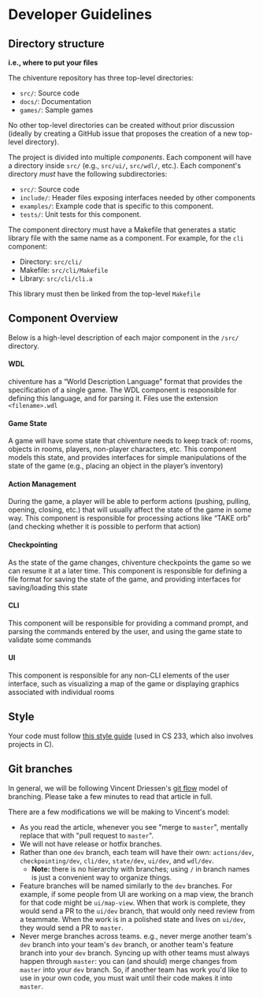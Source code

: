 # Developer Guidelines

## Directory structure

**i.e., where to put your files**

The chiventure repository has three top-level directories:

- `src/`: Source code
- `docs/`: Documentation
- `games/`: Sample games

No other top-level directories can be created without prior discussion (ideally
by creating a GitHub issue that proposes the creation of a new top-level directory).

The project is divided into multiple *components*. Each component will have a
directory inside `src/` (e.g., `src/ui/`, `src/wdl/`, etc.). Each component's
directory *must* have the following subdirectories:

- `src/`: Source code
- `include/`: Header files exposing interfaces needed by other components
- `examples/`: Example code that is specific to this component.
- `tests/`: Unit tests for this component. 

The component directory must have a Makefile that generates a static library 
file with the same name as a component. For example, for the `cli` component:

- Directory: `src/cli/`
- Makefile: `src/cli/Makefile`
- Library: `src/cli/cli.a`

This library must then be linked from the top-level `Makefile`

## Component Overview

Below is a high-level description of each major component in the `/src/` directory.

#### WDL 

chiventure has a “World Description Language” format that provides the specification of a single game. The WDL component is responsible for defining this language, and for parsing it. Files use the extension `<filename>.wdl`

#### Game State

A game will have some state that chiventure needs to keep track of: rooms, objects in rooms, players, non-player characters, etc. This component models this state, and provides interfaces for simple manipulations of the state of the game (e.g., placing an object in the player’s inventory)

#### Action Management

During the game, a player will be able to perform actions (pushing, pulling, opening, closing, etc.) that will usually affect the state of the game in some way. This component is responsible for processing actions like “TAKE orb” (and checking whether it is possible to perform that action)

#### Checkpointing

As the state of the game changes, chiventure checkpoints the game so we can resume it at a later time. This component is responsible for defining a file format for saving the state of the game, and providing interfaces for saving/loading this state

#### CLI 

This component will be responsible for providing a command prompt, and parsing the commands entered by the user, and using the game state to validate some commands

#### UI

This component is responsible for any non-CLI elements of the user interface, such as visualizing a map of the game or displaying graphics associated with individual rooms

## Style

Your code must follow [this style guide](https://uchicago-cs.github.io/cmsc23300/style_guide.html) (used in CS 233, which also involves projects in C).

## Git branches

In general, we will be following Vincent Driessen's [git flow](https://nvie.com/posts/a-successful-git-branching-model/) model of branching. Please take a few minutes to read that article in full.

There are a few modifications we will be making to Vincent's model:

* As you read the article, whenever you see "merge to `master`", mentally replace that with "pull request to `master`".
* We will not have release or hotfix branches.
* Rather than one `dev` branch, each team will have their own: `actions/dev`, `checkpointing/dev`, `cli/dev`, `state/dev`, `ui/dev`, and `wdl/dev`.
    * __Note:__ there is no hierarchy with branches; using `/` in branch names is just a convenient way to organize things.
* Feature branches will be named similarly to the `dev` branches. For example, if some people from UI are working on a map view, the branch for that code might be `ui/map-view`. When that work is complete, they would send a PR to the `ui/dev` branch, that would only need review from a teammate. When the work is in a polished state and lives on `ui/dev`, they would send a PR to `master`.
* Never merge branches across teams. e.g., never merge another team's `dev` branch into your team's `dev` branch, or another team's feature branch into your `dev` branch. Syncing up with other teams must always happen through `master`: you can (and should) merge changes from `master` into your `dev` branch. So, if another team has work you'd like to use in your own code, you must wait until their code makes it into `master`.


